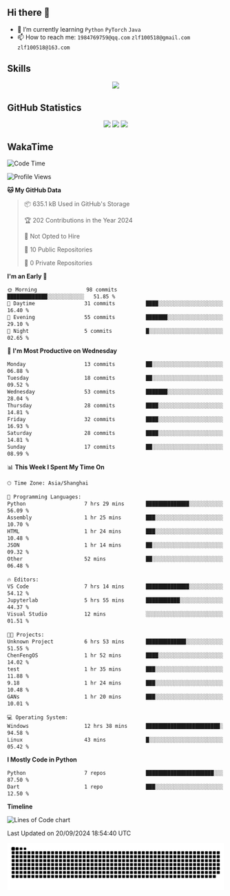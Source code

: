 ## Hi there 👋

- 🌱 I’m currently learning `Python` `PyTorch` `Java`
- 📫 How to reach me: `1984769759@qq.com` `zlf100518@gmail.com` `zlf100518@163.com`

## Skills
<div align="center"> <img src="https://skillicons.dev/icons?i=python,linux,git,github,html,css,js" /> </div>

## GitHub Statistics

<div align="center">
  <img src="https://github-readme-stats.vercel.app/api?username=mrcchenfeng&show_icons=true&theme=tokyonight" />
  <img src="https://github-readme-stats.vercel.app/api/top-langs/?username=mrcchenfeng&show_icons=true&theme=tokyonight" />
  <img src="https://github-readme-activity-graph.vercel.app/graph?username=mrcchenfeng&theme=xcode" />
</div>

## WakaTime

<!--START_SECTION:waka-->
![Code Time](http://img.shields.io/badge/Code%20Time-103%20hrs%2034%20mins-blue)

![Profile Views](http://img.shields.io/badge/Profile%20Views-3-blue)

**🐱 My GitHub Data** 

> 📦 635.1 kB Used in GitHub's Storage 
 > 
> 🏆 202 Contributions in the Year 2024
 > 
> 🚫 Not Opted to Hire
 > 
> 📜 10 Public Repositories 
 > 
> 🔑 0 Private Repositories 
 > 
**I'm an Early 🐤** 

```text
🌞 Morning                98 commits          █████████████░░░░░░░░░░░░   51.85 % 
🌆 Daytime                31 commits          ████░░░░░░░░░░░░░░░░░░░░░   16.40 % 
🌃 Evening                55 commits          ███████░░░░░░░░░░░░░░░░░░   29.10 % 
🌙 Night                  5 commits           █░░░░░░░░░░░░░░░░░░░░░░░░   02.65 % 
```
📅 **I'm Most Productive on Wednesday** 

```text
Monday                   13 commits          ██░░░░░░░░░░░░░░░░░░░░░░░   06.88 % 
Tuesday                  18 commits          ██░░░░░░░░░░░░░░░░░░░░░░░   09.52 % 
Wednesday                53 commits          ███████░░░░░░░░░░░░░░░░░░   28.04 % 
Thursday                 28 commits          ████░░░░░░░░░░░░░░░░░░░░░   14.81 % 
Friday                   32 commits          ████░░░░░░░░░░░░░░░░░░░░░   16.93 % 
Saturday                 28 commits          ████░░░░░░░░░░░░░░░░░░░░░   14.81 % 
Sunday                   17 commits          ██░░░░░░░░░░░░░░░░░░░░░░░   08.99 % 
```


📊 **This Week I Spent My Time On** 

```text
🕑︎ Time Zone: Asia/Shanghai

💬 Programming Languages: 
Python                   7 hrs 29 mins       ██████████████░░░░░░░░░░░   56.09 % 
Assembly                 1 hr 25 mins        ███░░░░░░░░░░░░░░░░░░░░░░   10.70 % 
HTML                     1 hr 24 mins        ███░░░░░░░░░░░░░░░░░░░░░░   10.48 % 
JSON                     1 hr 14 mins        ██░░░░░░░░░░░░░░░░░░░░░░░   09.32 % 
Other                    52 mins             ██░░░░░░░░░░░░░░░░░░░░░░░   06.48 % 

🔥 Editors: 
VS Code                  7 hrs 14 mins       ██████████████░░░░░░░░░░░   54.12 % 
Jupyterlab               5 hrs 55 mins       ███████████░░░░░░░░░░░░░░   44.37 % 
Visual Studio            12 mins             ░░░░░░░░░░░░░░░░░░░░░░░░░   01.51 % 

🐱‍💻 Projects: 
Unknown Project          6 hrs 53 mins       █████████████░░░░░░░░░░░░   51.55 % 
ChenFengOS               1 hr 52 mins        ████░░░░░░░░░░░░░░░░░░░░░   14.02 % 
test                     1 hr 35 mins        ███░░░░░░░░░░░░░░░░░░░░░░   11.88 % 
9.18                     1 hr 24 mins        ███░░░░░░░░░░░░░░░░░░░░░░   10.48 % 
GANs                     1 hr 20 mins        ███░░░░░░░░░░░░░░░░░░░░░░   10.01 % 

💻 Operating System: 
Windows                  12 hrs 38 mins      ████████████████████████░   94.58 % 
Linux                    43 mins             █░░░░░░░░░░░░░░░░░░░░░░░░   05.42 % 
```

**I Mostly Code in Python** 

```text
Python                   7 repos             ██████████████████████░░░   87.50 % 
Dart                     1 repo              ███░░░░░░░░░░░░░░░░░░░░░░   12.50 % 
```



**Timeline**

![Lines of Code chart](https://raw.githubusercontent.com/mrcchenfeng/mrcchenfeng/main/assets/bar_graph.png)


 Last Updated on 20/09/2024 18:54:40 UTC
<!--END_SECTION:waka-->

<div align="center"><img src="./assets/github-snake-dark.svg" /></div>
